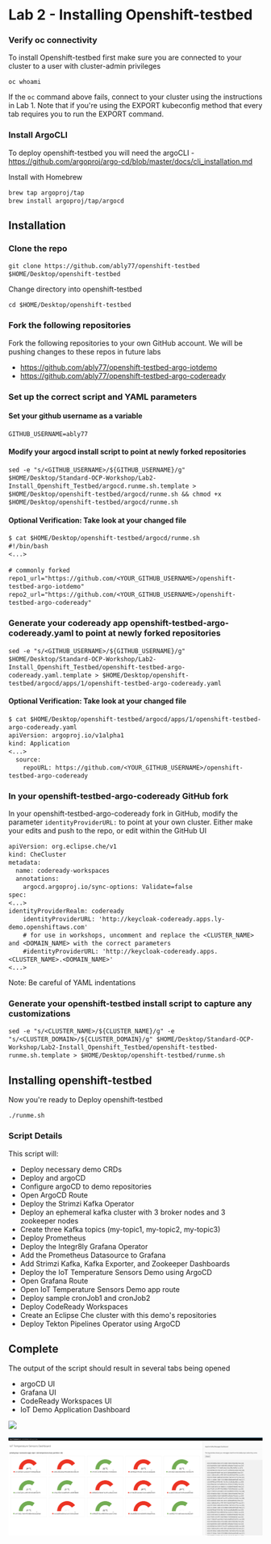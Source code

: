 # Lab 2 - Installing Openshift-testbed

### Verify oc connectivity

To install Openshift-testbed first make sure you are connected to your cluster to a user with cluster-admin privileges
```
oc whoami
```

If the `oc` command above fails, connect to your cluster using the instructions in Lab 1. Note that if you're using the EXPORT kubeconfig method that every tab requires you to run the EXPORT command.

### Install ArgoCLI
To deploy openshift-testbed you will need the argoCLI - https://github.com/argoproj/argo-cd/blob/master/docs/cli_installation.md

Install with Homebrew
```
brew tap argoproj/tap
brew install argoproj/tap/argocd
```

## Installation

### Clone the repo
```
git clone https://github.com/ably77/openshift-testbed $HOME/Desktop/openshift-testbed
```

Change directory into openshift-testbed
```
cd $HOME/Desktop/openshift-testbed
```

### Fork the following repositories
Fork the following repositories to your own GitHub account. We will be pushing changes to these repos in future labs
- https://github.com/ably77/openshift-testbed-argo-iotdemo
- https://github.com/ably77/openshift-testbed-argo-codeready


### Set up the correct script and YAML parameters

#### Set your github username as a variable
```
GITHUB_USERNAME=ably77
```

#### Modify your argocd install script to point at newly forked repositories
```
sed -e "s/<GITHUB_USERNAME>/${GITHUB_USERNAME}/g" $HOME/Desktop/Standard-OCP-Workshop/Lab2-Install_Openshift_Testbed/argocd.runme.sh.template > $HOME/Desktop/openshift-testbed/argocd/runme.sh && chmod +x $HOME/Desktop/openshift-testbed/argocd/runme.sh
```

#### Optional Verification: Take look at your changed file
```
$ cat $HOME/Desktop/openshift-testbed/argocd/runme.sh
#!/bin/bash
<...>

# commonly forked
repo1_url="https://github.com/<YOUR_GITHUB_USERNAME>/openshift-testbed-argo-iotdemo"
repo2_url="https://github.com/<YOUR_GITHUB_USERNAME>/openshift-testbed-argo-codeready"
```

### Generate your codeready app openshift-testbed-argo-codeready.yaml to point at newly forked repositories
```
sed -e "s/<GITHUB_USERNAME>/${GITHUB_USERNAME}/g" $HOME/Desktop/Standard-OCP-Workshop/Lab2-Install_Openshift_Testbed/openshift-testbed-argo-codeready.yaml.template > $HOME/Desktop/openshift-testbed/argocd/apps/1/openshift-testbed-argo-codeready.yaml
```

#### Optional Verification: Take look at your changed file
```
$ cat $HOME/Desktop/openshift-testbed/argocd/apps/1/openshift-testbed-argo-codeready.yaml
apiVersion: argoproj.io/v1alpha1
kind: Application
<...>
  source:
    repoURL: https://github.com/<YOUR_GITHUB_USERNAME>/openshift-testbed-argo-codeready
```

### In your openshift-testbed-argo-codeready GitHub fork

In your openshift-testbed-argo-codeready fork in GitHub, modify the parameter `identityProviderURL:` to point at your own cluster. Either make your edits and push to the repo, or edit within the GitHub UI
```
apiVersion: org.eclipse.che/v1
kind: CheCluster
metadata:
  name: codeready-workspaces
  annotations:
    argocd.argoproj.io/sync-options: Validate=false
spec:
<...>
identityProviderRealm: codeready
    identityProviderURL: 'http://keycloak-codeready.apps.ly-demo.openshiftaws.com'
    # for use in workshops, uncomment and replace the <CLUSTER_NAME> and <DOMAIN_NAME> with the correct parameters
    #identityProviderURL: 'http://keycloak-codeready.apps.<CLUSTER_NAME>.<DOMAIN_NAME>'
<...>
```

Note: Be careful of YAML indentations

### Generate your openshift-testbed install script to capture any customizations
```
sed -e "s/<CLUSTER_NAME>/${CLUSTER_NAME}/g" -e "s/<CLUSTER_DOMAIN>/${CLUSTER_DOMAIN}/g" $HOME/Desktop/Standard-OCP-Workshop/Lab2-Install_Openshift_Testbed/openshift-testbed-runme.sh.template > $HOME/Desktop/openshift-testbed/runme.sh
```

## Installing openshift-testbed

Now you're ready to Deploy openshift-testbed
```
./runme.sh
```

### Script Details
This script will:
- Deploy necessary demo CRDs
- Deploy and argoCD
- Configure argoCD to demo repositories
- Open ArgoCD Route
- Deploy the Strimzi Kafka Operator
- Deploy an ephemeral kafka cluster with 3 broker nodes and 3 zookeeper nodes
- Create three Kafka topics (my-topic1, my-topic2, my-topic3)
- Deploy Prometheus
- Deploy the Integr8ly Grafana Operator
- Add the Prometheus Datasource to Grafana
- Add Strimzi Kafka, Kafka Exporter, and Zookeeper Dashboards
- Deploy the IoT Temperature Sensors Demo using ArgoCD
- Open Grafana Route
- Open IoT Temperature Sensors Demo app route
- Deploy sample cronJob1 and cronJob2
- Deploy CodeReady Workspaces
- Create an Eclipse Che cluster with this demo's repositories
- Deploy Tekton Pipelines Operator using ArgoCD

## Complete

The output of the script should result in several tabs being opened
- argoCD UI
- Grafana UI
- CodeReady Workspaces UI
- IoT Demo Application Dashboard

![](https://github.com/ably77/Standard-OCP-Workshop/blob/master/resources/argo1.png)

![](https://github.com/ably77/Standard-OCP-Workshop/blob/master/resources/iotdashboard1.png)
